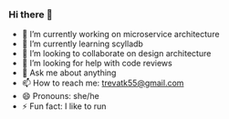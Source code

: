 ### Hi there 👋

- 🔭 I’m currently working on microservice architecture
- 🌱 I’m currently learning scylladb
- 👯 I’m looking to collaborate on design architecture
- 🤔 I’m looking for help with code reviews
- 💬 Ask me about anything
- 📫 How to reach me: trevatk55@gmail.com
- 😄 Pronouns: she/he
- ⚡ Fun fact: I like to run
